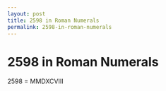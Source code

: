```yaml
---
layout: post
title: 2598 in Roman Numerals
permalink: 2598-in-roman-numerals
---
```


# 2598 in Roman Numerals

2598 = MMDXCVIII
